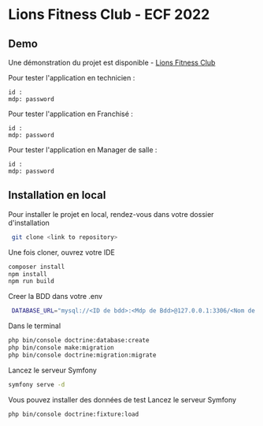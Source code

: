 # Lions Fitness Club - ECF 2022

## Demo

Une démonstration du projet est disponible - [Lions Fitness Club](https://ecf-studi-2022.herokuapp.com/)

Pour tester l'application en technicien :

````
id : 
mdp: password
````

Pour tester l'application en Franchisé :

````
id : 
mdp: password
````

Pour tester l'application en Manager de salle :

````
id : 
mdp: password
````

## Installation en local

Pour installer le projet en local, rendez-vous dans votre dossier d'installation

```bash
 git clone <link to repository>
```

Une fois cloner, ouvrez votre IDE

```bash
composer install
npm install
npm run build
```

Creer la BDD dans votre .env

```bash
 DATABASE_URL="mysql://<ID de bdd>:<Mdp de Bdd>@127.0.0.1:3306/<Nom de votre BDD>?serverVersion=<Version de votre BDD> &charset=utf8mb4"

```

Dans le terminal

```bash
php bin/console doctrine:database:create
php bin/console make:migration
php bin/console doctrine:migration:migrate
```

Lancez le serveur Symfony

```bash
symfony serve -d
```

Vous pouvez installer des données de test
Lancez le serveur Symfony

```bash
php bin/console doctrine:fixture:load
```

